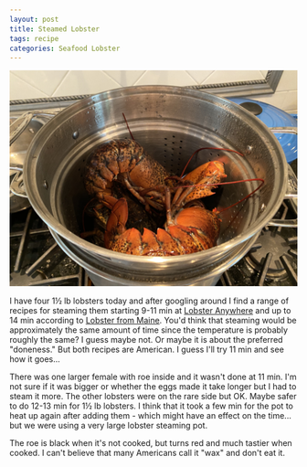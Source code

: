 ```yaml
---
layout: post
title: Steamed Lobster
tags: recipe
categories: Seafood Lobster
---
```

![Lobsters in pot](/images/lobster-pot.jpeg)

I have four 1½ lb lobsters today and after googling around I find a range of recipes for steaming them starting 9-11 min at [Lobster Anywhere](https://lobsteranywhere.com/cooking-lobster/) and up to 14 min according to [Lobster from Maine](https://lobsteranywhere.com/cooking-lobster/). You'd think that steaming would be approximately the same amount of time since the temperature is probably roughly the same? I guess maybe not. Or maybe it is about the preferred "doneness." But both recipes are American. I guess I'll try 11 min and see how it goes...

There was one larger female with roe inside and it wasn't done at 11 min. I'm not sure if it was bigger or whether the eggs made it take longer but I had to steam it more. The other lobsters were on the rare side but OK. Maybe safer to do 12-13 min for 1½ lb lobsters. I think that it took a few min for the pot to heat up again after adding them - which might have an effect on the time... but we were using a very large lobster steaming pot.

The roe is black when it's not cooked, but turns red and much tastier when cooked. I can't believe that many Americans call it "wax" and don't eat it.